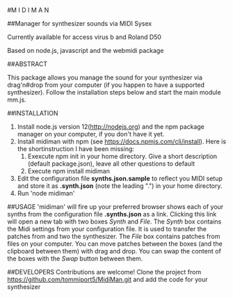 #M I D I M A N

##Manager for synthesizer sounds via MIDI Sysex

Currently available for access virus b and Roland D50

Based on node.js, javascript and the webmidi package

##ABSTRACT

This package allows you manage the sound for your synthesizer via drag'n#drop from your computer (if you happen to have a supported synthesizer).
Follow the installation steps below and start the main module mm.js. 

##INSTALLATION

1. Install node.js version 12(http://nodejs.org) and the npm package manager on your computer, if you don't have it yet.
1. Install midiman with npm (see https://docs.npmjs.com/cli/install).
    Here is the shortinstruction I have been missing:
    1. Exexcute npm init in your home directory. Give a short description (default package.json), leave all other questions to default
    1. Execute npm install midiman
1. Edit the configuration file **synths.json.sample** to reflect you MIDI setup and store it as **.synth.json** (note the leading ".") in your home directory.
1. Run 'node midiman'

##USAGE
'midiman' will fire up your preferred browser shows each of your synths from the configuration file **.synths.json** as a link.
Clicking this link will open a new tab with two boxes _Synth_ and _File_.
The _Synth_ box contains the Midi settings from your configuration file. It is used to transfer the patches from and two the synthesizer.
The _File_ box contains patches from files on your computer.
You can move patches between the boxes (and the clipboard between them) with drag and drop.
You can swap the content of the boxes with the _Swap_ button between them.

##DEVELOPERS
Contributions are welcome! Clone the project from https://github.com/tommiport5/MidiMan.git and add the code for your synthesizer
